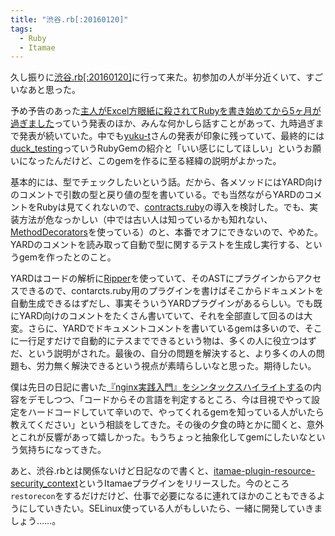 ```yaml
---
title: "渋谷.rb[:20160120]"
tags:
  - Ruby
  - Itamae
---
```


久し振りに[渋谷.rb[:20160120]][shibuyarb20160120]に行って来た。初参加の人が半分近くいて、すごいなあと思った。

予め予告のあった[主人がExcel方眼紙に殺されてRubyを書き始めてから5ヶ月が過ぎました][]っていう発表のほか、みんな何かしら話すことがあって、九時過ぎまで発表が続いていた。中でも[yuku-t][]さんの発表が印象に残っていて、最終的には[duck_testing][]っていうRubyGemの紹介と「いい感じにしてほしい」というお願いになったんだけど、このgemを作るに至る経緯の説明がよかった。

基本的には、型でチェックしたいという話。だから、各メソッドにはYARD向けのコメントで引数の型と戻り値の型を書いている。でも当然ながらYARDのコメントをRubyは見てくれないので、[contracts.ruby][]の導入を検討した。でも、実装方法が危なっかしい（中では古い人は知っているかも知れない、[MethodDecorators][]を使っている）のと、本番でオフにできないので、やめた。YARDのコメントを読み取って自動で型に関するテストを生成し実行する、というgemを作ったとのこと。

YARDはコードの解析に[Ripper][]を使っていて、そのASTにプラグインからアクセスできるので、contarcts.ruby用のプラグインを書けばそこからドキュメントを自動生成できるはずだし、事実そういうYARDプラグインがあるらしい。でも既にYARD向けのコメントをたくさん書いていて、それを全部直して回るのは大変。さらに、YARDでドキュメントコメントを書いているgemは多いので、そこに一行足すだけで自動的にテスまでできるという物は、多くの人に役立つはずだ、という説明がされた。最後の、自分の問題を解決すると、より多くの人の問題も、労力無く解決できるという視点が素晴らしいなと思った。期待したい。

僕は先日の日記に書いた[『nginx実践入門』をシンタックスハイライトする][]の内容をデモしつつ、「コードからその言語を判定するところ、今は目視でやって設定をハードコードしていて辛いので、やってくれるgemを知っている人がいたら教えてください」という相談をしてきた。その後の夕食の時とかに聞くと、意外とこれが反響があって嬉しかった。もうちょっと抽象化してgemにしたいなという気持ちになってきた。

あと、渋谷.rbとは関係ないけど日記なので書くと、[itamae-plugin-resource-security_context][]というItamaeプラグインをリリースした。今のところ`restorecon`をするだけだけど、仕事で必要になるに連れてほかのこともできるようにしていきたい。SELinux使っている人がもしいたら、一緒に開発していきましょう……。

[shibuyarb20160120]: https://shibuyarb.doorkeeper.jp/events/37064
[主人がExcel方眼紙に殺されてRubyを書き始めてから5ヶ月が過ぎました]: https://docs.google.com/presentation/d/1RTUIJYJUCx_8MRj4hHx7uPbMOQSmCIF3Nobrttd1HfQ/edit
[duck_testing]: https://github.com/yuku-t/duck_testing
[yuku-t]: https://github.com/yuku-t
[contracts.ruby]: https://github.com/egonSchiele/contracts.ruby
[MethodDecorators]: https://github.com/michaelfairley/method_decorators
[Ripper]: http://docs.ruby-lang.org/ja/2.3.0/class/Ripper.html
[『nginx実践入門』をシンタックスハイライトする]: ../../2016/01/16.html
[itamae-plugin-resource-security_context]: https://github.com/KitaitiMakoto/itamae-plugin-resource-security_context

